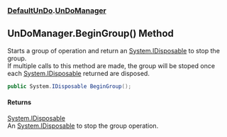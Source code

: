 ### [DefaultUnDo](./DefaultUnDo.md 'DefaultUnDo').[UnDoManager](./DefaultUnDo-UnDoManager.md 'DefaultUnDo.UnDoManager')
## UnDoManager.BeginGroup() Method
Starts a group of operation and return an [System.IDisposable](https://docs.microsoft.com/en-us/dotnet/api/System.IDisposable 'System.IDisposable') to stop the group.  
If multiple calls to this method are made, the group will be stoped once each [System.IDisposable](https://docs.microsoft.com/en-us/dotnet/api/System.IDisposable 'System.IDisposable') returned are disposed.  
```csharp
public System.IDisposable BeginGroup();
```
#### Returns
[System.IDisposable](https://docs.microsoft.com/en-us/dotnet/api/System.IDisposable 'System.IDisposable')  
An [System.IDisposable](https://docs.microsoft.com/en-us/dotnet/api/System.IDisposable 'System.IDisposable') to stop the group operation.  
